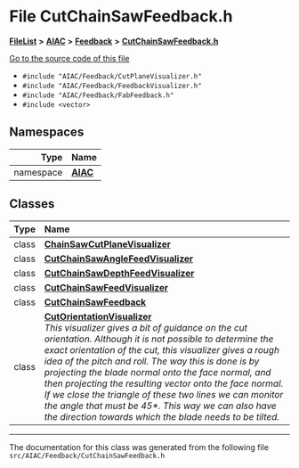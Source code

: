 

# File CutChainSawFeedback.h



[**FileList**](files.md) **>** [**AIAC**](dir_21da83368f7816722f2b707a7b03c84f.md) **>** [**Feedback**](dir_2e808e595a766fe55342199a604574e7.md) **>** [**CutChainSawFeedback.h**](CutChainSawFeedback_8h.md)

[Go to the source code of this file](CutChainSawFeedback_8h_source.md)



* `#include "AIAC/Feedback/CutPlaneVisualizer.h"`
* `#include "AIAC/Feedback/FeedbackVisualizer.h"`
* `#include "AIAC/Feedback/FabFeedback.h"`
* `#include <vector>`













## Namespaces

| Type | Name |
| ---: | :--- |
| namespace | [**AIAC**](namespaceAIAC.md) <br> |


## Classes

| Type | Name |
| ---: | :--- |
| class | [**ChainSawCutPlaneVisualizer**](classAIAC_1_1ChainSawCutPlaneVisualizer.md) <br> |
| class | [**CutChainSawAngleFeedVisualizer**](classAIAC_1_1CutChainSawAngleFeedVisualizer.md) <br> |
| class | [**CutChainSawDepthFeedVisualizer**](classAIAC_1_1CutChainSawDepthFeedVisualizer.md) <br> |
| class | [**CutChainSawFeedVisualizer**](classAIAC_1_1CutChainSawFeedVisualizer.md) <br> |
| class | [**CutChainSawFeedback**](classAIAC_1_1CutChainSawFeedback.md) <br> |
| class | [**CutOrientationVisualizer**](classAIAC_1_1CutOrientationVisualizer.md) <br>_This visualizer gives a bit of guidance on the cut orientation. Although it is not possible to determine the exact orientation of the cut, this visualizer gives a rough idea of the pitch and roll. The way this is done is by projecting the blade normal onto the face normal, and then projecting the resulting vector onto the face normal. If we close the triangle of these two lines we can monitor the angle that must be 45\*. This way we can also have the direction towards which the blade needs to be tilted._  |



















































------------------------------
The documentation for this class was generated from the following file `src/AIAC/Feedback/CutChainSawFeedback.h`

